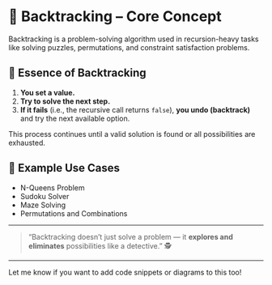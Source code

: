 # 🔁 Backtracking – Core Concept

Backtracking is a problem-solving algorithm used in recursion-heavy tasks like solving puzzles, permutations, and constraint satisfaction problems.

## 🧠 Essence of Backtracking

1. **You set a value.**
2. **Try to solve the next step.**
3. **If it fails** (i.e., the recursive call returns `false`), **you undo (backtrack)** and try the next available option.

This process continues until a valid solution is found or all possibilities are exhausted.

## 📌 Example Use Cases
- N-Queens Problem
- Sudoku Solver
- Maze Solving
- Permutations and Combinations

---

> “Backtracking doesn’t just solve a problem — it **explores and eliminates** possibilities like a detective.” 🕵

---

Let me know if you want to add code snippets or diagrams to this too!
